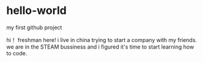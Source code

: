 # hello-world
my first github project

hi！ freshman here! i live in china trying to start a company with my friends. we are in the STEAM bussiness and i figured it's time to start learning how to code.

